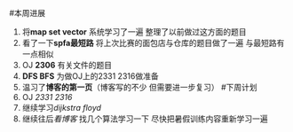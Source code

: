 #本周进展
1. 将**map set vector** 系统学习了一遍 整理了以前做过这方面的题目
2. 看了一下**spfa最短路** 将上次比赛的面包店与仓库的题目做了一遍 与最短路有一点相似
3. OJ **2306** 有关文件的题目
4. **DFS BFS** 为做OJ上的2331 2316做准备
5. 温习了**博客的第一页**（博客写的不少 但需要进一步复习）
#下周计划
1. OJ *2331 2316*
2. 继续学习*dijkstra floyd*
3. 继续往后*看博客* 找几个算法学习一下 尽快把暑假训练内容重新学习一遍
